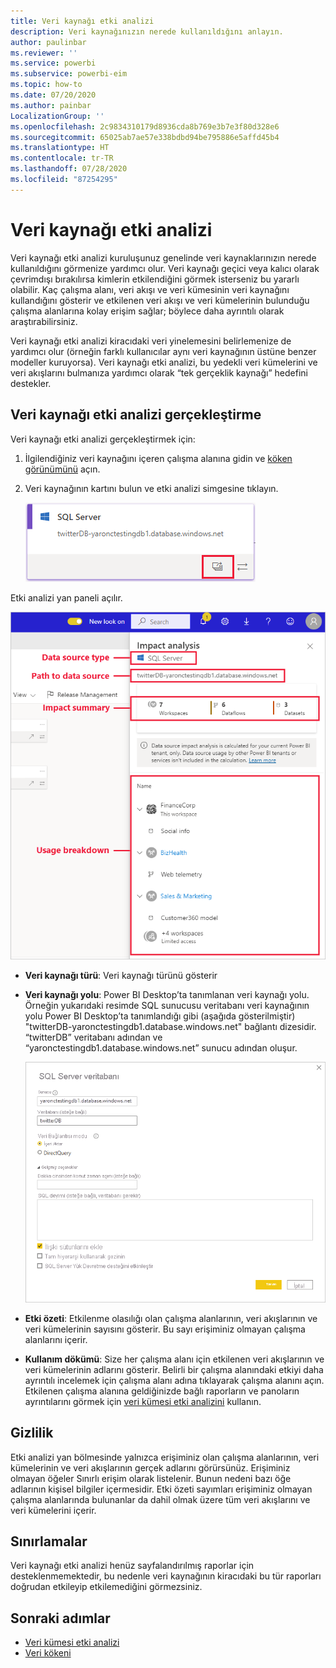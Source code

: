 ```yaml
---
title: Veri kaynağı etki analizi
description: Veri kaynağınızın nerede kullanıldığını anlayın.
author: paulinbar
ms.reviewer: ''
ms.service: powerbi
ms.subservice: powerbi-eim
ms.topic: how-to
ms.date: 07/20/2020
ms.author: painbar
LocalizationGroup: ''
ms.openlocfilehash: 2c9834310179d8936cda8b769e3b7e3f80d328e6
ms.sourcegitcommit: 65025ab7ae57e338bdbd94be795886e5affd45b4
ms.translationtype: HT
ms.contentlocale: tr-TR
ms.lasthandoff: 07/28/2020
ms.locfileid: "87254295"
---
```

# <a name="data-source-impact-analysis"></a>Veri kaynağı etki analizi

Veri kaynağı etki analizi kuruluşunuz genelinde veri kaynaklarınızın nerede kullanıldığını görmenize yardımcı olur. Veri kaynağı geçici veya kalıcı olarak çevrimdışı bırakılırsa kimlerin etkilendiğini görmek isterseniz bu yararlı olabilir. Kaç çalışma alanı, veri akışı ve veri kümesinin veri kaynağını kullandığını gösterir ve etkilenen veri akışı ve veri kümelerinin bulunduğu çalışma alanlarına kolay erişim sağlar; böylece daha ayrıntılı olarak araştırabilirsiniz.

Veri kaynağı etki analizi kiracıdaki veri yinelemesini belirlemenize de yardımcı olur (örneğin farklı kullanıcılar aynı veri kaynağının üstüne benzer modeller kuruyorsa). Veri kaynağı etki analizi, bu yedekli veri kümelerini ve veri akışlarını bulmanıza yardımcı olarak “tek gerçeklik kaynağı” hedefini destekler.

## <a name="perform-data-source-impact-analysis"></a>Veri kaynağı etki analizi gerçekleştirme

Veri kaynağı etki analizi gerçekleştirmek için:

1. İlgilendiğiniz veri kaynağını içeren çalışma alanına gidin ve [köken görünümünü](service-data-lineage.md) açın.
1. Veri kaynağının kartını bulun ve etki analizi simgesine tıklayın.

    ![Veri kaynağı kartının etki analizi düğmesini gösteren ekran görüntüsü.](media/service-data-source-impact-analysis/data-source-impact-analysis-button.png)
 
Etki analizi yan paneli açılır.

![Veri kaynağı etki analizi yan bölmesinin ekran görüntüsü.](media/service-data-source-impact-analysis/data-source-impact-analyis-side-pane.png)
 
* **Veri kaynağı türü**: Veri kaynağı türünü gösterir
* **Veri kaynağı yolu**: Power BI Desktop’ta tanımlanan veri kaynağı yolu. Örneğin yukarıdaki resimde SQL sunucusu veritabanı veri kaynağının yolu Power BI Desktop’ta tanımlandığı gibi (aşağıda gösterilmiştir) "twitterDB-yaronctestingdb1.database.windows.net" bağlantı dizesidir. “twitterDB” veritabanı adından ve “yaronctestingdb1.database.windows.net” sunucu adından oluşur.

    ![Power B I Desktop'ta bağlantı dizesi tanımının ekran görüntüsü.](media/service-data-source-impact-analysis/connection-string-definition-in-desktop.png)
 
* **Etki özeti**: Etkilenme olasılığı olan çalışma alanlarının, veri akışlarının ve veri kümelerinin sayısını gösterir. Bu sayı erişiminiz olmayan çalışma alanlarını içerir.
* **Kullanım dökümü**: Size her çalışma alanı için etkilenen veri akışlarının ve veri kümelerinin adlarını gösterir. Belirli bir çalışma alanındaki etkiyi daha ayrıntılı incelemek için çalışma alanı adına tıklayarak çalışma alanını açın. Etkilenen çalışma alanına geldiğinizde bağlı raporların ve panoların ayrıntılarını görmek için [veri kümesi etki analizini](service-dataset-impact-analysis.md) kullanın.

## <a name="privacy"></a>Gizlilik

Etki analizi yan bölmesinde yalnızca erişiminiz olan çalışma alanlarının, veri kümelerinin ve veri akışlarının gerçek adlarını görürsünüz. Erişiminiz olmayan öğeler Sınırlı erişim olarak listelenir. Bunun nedeni bazı öğe adlarının kişisel bilgiler içermesidir.
Etki özeti sayımları erişiminiz olmayan çalışma alanlarında bulunanlar da dahil olmak üzere tüm veri akışlarını ve veri kümelerini içerir.

## <a name="limitations"></a>Sınırlamalar

Veri kaynağı etki analizi henüz sayfalandırılmış raporlar için desteklenmemektedir, bu nedenle veri kaynağının kiracıdaki bu tür raporları doğrudan etkileyip etkilemediğini görmezsiniz.

## <a name="next-steps"></a>Sonraki adımlar

* [Veri kümesi etki analizi](service-dataset-impact-analysis.md)
* [Veri kökeni](service-data-lineage.md)